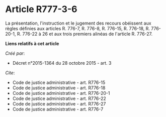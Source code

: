 # Article R777-3-6

La présentation, l'instruction et le jugement des recours obéissent aux règles définies aux articles R. 776-7, R. 776-8, R.
776-15, R. 776-18, R. 776-20-1, R. 776-22 à 26 et aux trois premiers alinéas de l'article R. 776-27.

**Liens relatifs à cet article**

_Créé par_:

  - Décret n°2015-1364 du 28 octobre 2015 - art. 3

_Cite_:

  - Code de justice administrative - art. R776-15
  - Code de justice administrative - art. R776-18
  - Code de justice administrative - art. R776-20-1
  - Code de justice administrative - art. R776-22
  - Code de justice administrative - art. R776-27
  - Code de justice administrative - art. R776-7
